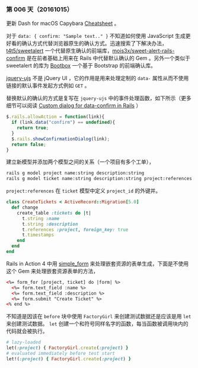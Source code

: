 ### 第 006 天（20161015）

更新 Dash for macOS Capybara [Cheatsheet](https://github.com/Kapeli/cheatsheets/pull/243/files) 。

对于 `data: { confirm: "Sample text.." }` 不知道如何使用 JavaScript 生成更好看的确认方式代替浏览器原生的确认方式。迅速搜索了下解决办法，[t4t5/sweetalert](https://github.com/t4t5/sweetalert) 一个代替原生确认的前端库，[mois3x/sweet-alert-rails-confirm](https://github.com/mois3x/sweet-alert-rails-confirm) 是在前者基础上用来在 Rails 中代替默认确认的 Gem 。另外一个类似于 sweetalert 的库为 [Bootbox](http://bootboxjs.com/) 一个基于 Bootstrap 的前端确认库。

[jquery-ujs](https://github.com/rails/jquery-ujs) 不是 jQuery UI ，它的作用是用来处理定制的 `data-` 属性从而不使用链接的默认事件发起方式例如 `GET` 。


替换默认的确认的方式是复写在 `jquery-ujs` 中的事件处理函数，如下所示（更多细节可以阅读 [Custom dialog for data-confirm in Rails](http://thelazylog.com/custom-dialog-for-data-confirm-in-rails/) ）

```js
$.rails.allowAction = function(link){
  if (link.data("confirm") == undefined){
    return true;
  }
  $.rails.showConfirmationDialog(link);
  return false;
}
```

建立新模型并添加两个模型之间的关系（一个项目有多个工单），

```bash
rails g model project name:string description:string
rails g model ticket name:string description:string project:references
```

`project:references` 在 `ticket` 模型中定义 `project_id` 的外键并。

```ruby
class CreateTickets < ActiveRecord::Migration[5.0]
  def change
    create_table :tickets do |t|
      t.string :name
      t.string :description
      t.references :project, foreign_key: true
      t.timestamps
    end
  end
end
```

Rails in Action 4 中用 [simple_form](https://github.com/plataformatec/simple_form) 来处理嵌套资源的表单生成，下面是不使用这个 Gem 来处理嵌套资源表单的方法，

```html
<%= form_for [project, ticket] do |form| %>
  <%= form.text_field :name %>
  <%= form.text_field :description %>
  <%= form.submit "Create Ticket" %>
<% end %>
```

不知道是因该在 `before` 块中使用 `FactoryGirl` 来创建测试数据还是应该是用 `let` 来创建测试数据。 `let` 创建一个和符号同样名字的函数，每当函数被调用块内的代码就会被执行。

```ruby
# lazy-loaded
let(:project) { FactoryGirl.create(:project) }
# evaluated immediately before test start
let!(:project) { FactoryGirl.create(:project) }
```
